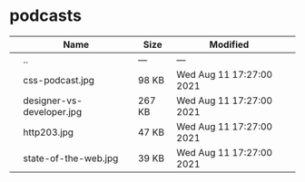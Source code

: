 # podcasts

<table><thead><tr class="header"><th></th><th>Name</th><th>Size</th><th>Modified</th><th></th></tr></thead><tbody><tr class="odd"><td></td><td><span class="goup">..</span></td><td>—</td><td>—</td><td></td></tr><tr class="even"><td></td><td><span class="name">css-podcast.jpg</span></td><td>98 KB</td><td>Wed Aug 11 17:27:00 2021</td><td></td></tr><tr class="odd"><td></td><td><span class="name">designer-vs-developer.jpg</span></td><td>267 KB</td><td>Wed Aug 11 17:27:00 2021</td><td></td></tr><tr class="even"><td></td><td><span class="name">http203.jpg</span></td><td>47 KB</td><td>Wed Aug 11 17:27:00 2021</td><td></td></tr><tr class="odd"><td></td><td><span class="name">state-of-the-web.jpg</span></td><td>39 KB</td><td>Wed Aug 11 17:27:00 2021</td><td></td></tr></tbody></table>
